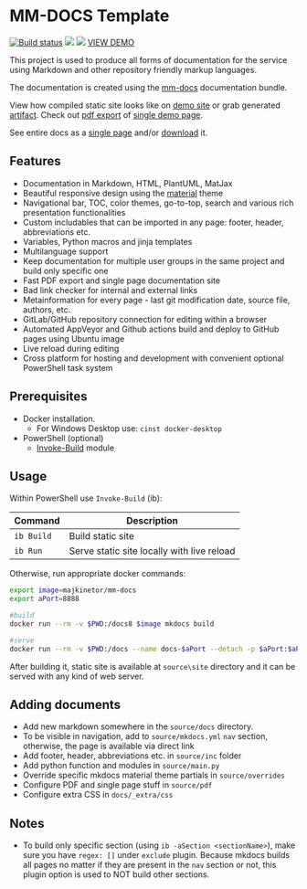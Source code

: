 # MM-DOCS Template

[![Build status](https://ci.appveyor.com/api/projects/status/1sybv5w5lgywnwc4?svg=true)](https://ci.appveyor.com/project/majkinetor/mm-docs-template)
[![](http://transparent-favicon.info/favicon.ico)](#)
[![](http://transparent-favicon.info/favicon.ico)](#)
[VIEW DEMO](https://majkinetor.github.io/mm-docs-template)

This project is used to produce all forms of documentation for the service using Markdown and other repository friendly markup languages.

The documentation is created using the [mm-docs](https://github.com/majkinetor/mm-docs) documentation bundle.

View how compiled static site looks like on [demo site](https://majkinetor.github.io/mm-docs-template) or grab generated [artifact](https://ci.appveyor.com/project/majkinetor/mm-docs-template/build/artifacts). Check out [pdf export](https://majkinetor.github.io/mm-docs-template/docs.pdf) of [single demo page](https://majkinetor.github.io/mm-docs-template/demo).

See entire docs as a [single page](https://majkinetor.github.io/mm-docs-template/print_page/) and/or [download](https://majkinetor.github.io/mm-docs-template/download/) it.

## Features

- Documentation in Markdown, HTML, PlantUML, MatJax
- Beautiful responsive design using the [material](https://squidfunk.github.io/mkdocs-material) theme
- Navigational bar, TOC, color themes, go-to-top, search and various rich presentation functionalities
- Custom includables that can be imported in any page: footer, header, abbreviations etc.
- Variables, Python macros and jinja templates
- Multilanguage support
- Keep documentation for multiple user groups in the same project and build only specific one
- Fast PDF export and single page documentation site
- Bad link checker for internal and external links
- Metainformation for every page - last git modification date, source file, authors, etc.
- GitLab/GitHub repository connection for editing within a browser
- Automated AppVeyor and Github actions build and deploy to GitHub pages using Ubuntu image
- Live reload during editing
- Cross platform for hosting and development with convenient optional PowerShell task system

## Prerequisites

- Docker installation.
  - For Windows Desktop use: `cinst docker-desktop`
- PowerShell (optional)
  - [Invoke-Build](https://www.powershellgallery.com/packages/InvokeBuild) module

## Usage

Within PowerShell use `Invoke-Build` (ib):

|       Command        |                                             Description                                              |
| -------------------- | ---------------------------------------------------------------------------------------------------- |
| `ib Build`           | Build static site |
| `ib Run` | Serve static site locally with live reload  |

Otherwise, run appropriate docker commands:

```sh
export image=majkinetor/mm-docs
export aPort=8888

#build
docker run --rm -v $PWD:/docs8 $image mkdocs build

#serve
docker run --rm -v $PWD:/docs --name docs-$aPort --detach -p $aPort:$aPort $image mkdocs serve --dev-addr 0.0.0.0:$aPort
```

After building it, static site is available at `source\site` directory and it can be served with any kind of web server.

## Adding documents

- Add new markdown somewhere in the `source/docs` directory.
- To be visible in navigation, add to `source/mkdocs.yml` `nav` section, otherwise, the page is available via direct link
- Add footer, header, abbreviations etc. in `source/inc` folder
- Add python function and modules in `source/main.py`
- Override specific mkdocs material theme partials in `source/overrides`
- Configure PDF and single page stuff in `source/pdf`
- Configure extra CSS in `docs/_extra/css`

## Notes

- To build only specific section (using `ib -aSection <sectionName>`), make sure you have `regex: []` under `exclude` plugin. Because mkdocs builds all pages no matter if they are present in the `nav` section or not, this plugin option is used to NOT build other sections.
